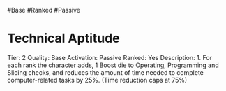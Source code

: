 #Base 
#Ranked 
#Passive 

# Technical Aptitude
Tier: 2
Quality: Base
Activation: Passive
Ranked: Yes
Description: 1. For each rank the character adds, 1 Boost die to Operating, Programming and Slicing checks, and reduces the amount of time needed to complete computer-related tasks by 25%. (Time reduction caps at 75%)